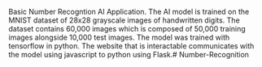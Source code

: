 Basic Number Recogntion AI Application. The AI model is trained on the MNIST dataset of 28x28 grayscale images of handwritten digits. The dataset contains 60,000 images  which is composed of 50,000 training images alongside 10,000 test images. The model was trained with tensorflow in python. The website that is interactable communicates with the model using javascript to python using Flask.# Number-Recognition
